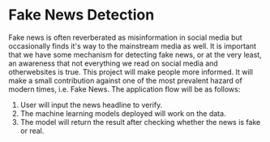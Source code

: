 # Fake News Detection
Fake news is often reverberated as misinformation in social media but occasionally finds it's way to the mainstream media as well. It is important that we have some mechanism for detecting fake news, or at the very least, an awareness that not everything we read on social media and otherwebsites is true. This project will make people more informed. It will make a small contribution against one of the most prevalent hazard of modern times, i.e. Fake News. The application flow will be as
follows:

1. User will input the news headline to verify.
2. The machine learning models deployed will work on the data.
3. The model will return the result after checking whether the news is fake or real.
